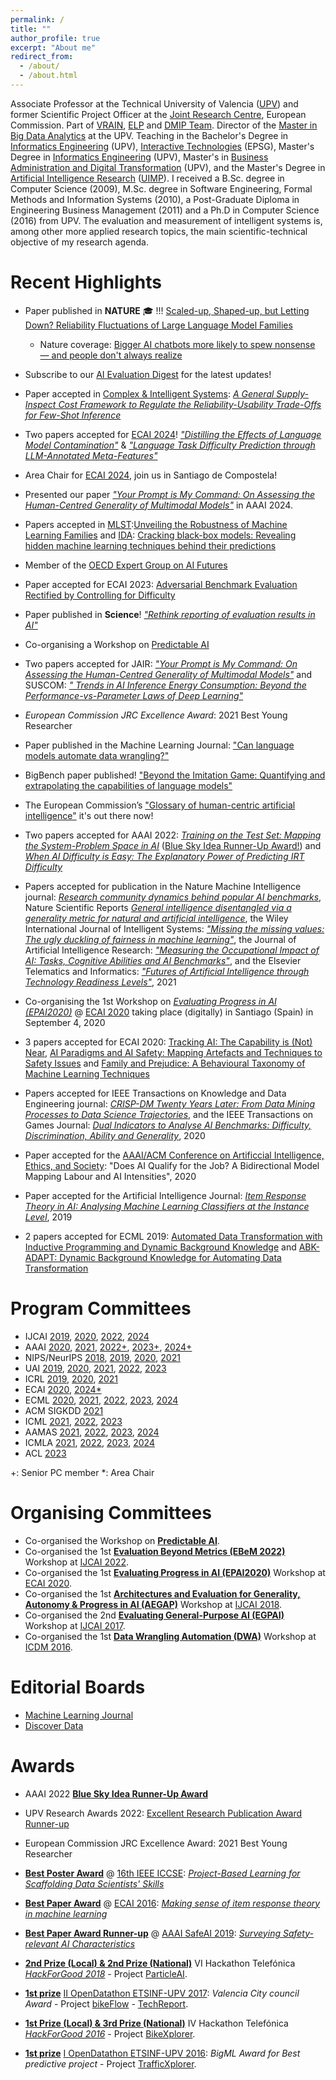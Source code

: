 ```yaml
---
permalink: /
title: ""
author_profile: true
excerpt: "About me"
redirect_from: 
  - /about/
  - /about.html
---
```


Associate Professor at the Technical University of Valencia ([UPV](http://www.upv.es/)) and former Scientific Project Officer at the [Joint Research Centre](https://ec.europa.eu/jrc/en/about/jrc-site/seville), European Commission. Part of [VRAIN](https://vrain.upv.es/),  [ELP](https://elp.webs.upv.es/) and [DMIP Team](https://dmip.webs.upv.es/). Director of the [Master in Big Data Analytics](http://bigdata.inf.upv.es/) at the UPV. Teaching in the Bachelor's Degree in [Informatics Engineering](https://www.upv.es/titulaciones/GII/) (UPV), [Interactive Technologies](https://www.upv.es/titulaciones/GTI/index-en.html) (EPSG), Master's Degree in [Informatics Engineering](http://muiinf.webs.upv.es/) (UPV), Master's in [Business Administration and Digital Transformation](https://www.cegea.upv.es/es/formacion/) (UPV), and the Master's Degree in [Artificial Intelligence Research](https://www.uimp.es/postgrado/estudios/fichaestudio.php?plan=P04C&any=2022-23&lan=es) ([UIMP](http://www.uimp.es/)). I received a B.Sc. degree in Computer Science (2009), M.Sc. degree in Software Engineering, Formal Methods and Information Systems (2010), a Post-Graduate Diploma in Engineering Business Management (2011) and a Ph.D in Computer Science (2016) from UPV. The evaluation and measurement of intelligent systems is, among other more applied research topics, the main scientific-technical objective of my research agenda.

Recent Highlights
======

* Paper published in **NATURE** 🎓 !!!  [Scaled-up, Shaped-up, but Letting Down? Reliability Fluctuations of Large Language Model Families](https://www.nature.com/articles/s41586-024-07930-y)
  * Nature coverage: [Bigger AI chatbots more likely to spew nonsense — and people don't always realize](https://www.nature.com/articles/d41586-024-03137-3)

* Subscribe to our [AI Evaluation Digest](https://aievaluation.substack.com/) for the latest updates!

* Paper accepted in [Complex & Intelligent Systems](https://link.springer.com/journal/40747): [*A General Supply-Inspect Cost Framework to Regulate the Reliability-Usability Trade-Offs for Few-Shot Inference*](https://link.springer.com/article/10.1007/s40747-024-01599-6) 

* Two papers accepted for [ECAI 2024](https://www.ecai2024.eu/)! [*"Distilling the Effects of Language Model Contamination"*](https://www.ecai2024.eu/programme/accepted-papers) & [*"Language Task Difficulty Prediction through LLM-Annotated Meta-Features"*](https://www.ecai2024.eu/programme/accepted-papers)
  
* Area Chair for [ECAI 2024](https://www.ecai2024.eu/),  join us in Santiago de Compostela!

* Presented our paper [*"Your Prompt is My Command: On Assessing the Human-Centred Generality of Multimodal Models"*](https://ojs.aaai.org/index.php/AAAI/article/view/30612) in AAAI 2024.

* Papers accepted in [MLST](https://iopscience.iop.org/journal/2632-2153):[Unveiling the Robustness of Machine Learning Families](https://doi.org/10.1088/2632-2153/ad62ab) and [IDA](https://www.iospress.com/catalog/journals/intelligent-data-analysis): [Cracking black-box models: Revealing hidden machine learning techniques behind their predictions](https://doi.org/10.3233/IDA-230707)

* Member of the [OECD Expert Group on AI Futures](https://oecd.ai/en/network-of-experts/working-group/10847)

* Paper accepted for ECAI 2023:  [Adversarial Benchmark Evaluation Rectified by Controlling for Difficulty](https://ebooks.iospress.nl/doi/10.3233/FAIA230454)

* Paper published in **Science**! [*"Rethink reporting of evaluation results in AI"*](https://doi.org/10.1126/science.adf6369)
 
* Co-organising a Workshop on [Predictable AI](https://www.predictable-ai.org/march2023event)

* Two papers accepted for JAIR: [*"Your Prompt is My Command: On Assessing the Human-Centred Generality of Multimodal Models"*](https://dmip.webs.upv.es/papers/_JAIR2023__Your_Prompt_is_My_Command__PREPRINT.pdf) and SUSCOM: [*" Trends in AI Inference Energy Consumption: Beyond the Performance-vs-Parameter Laws of Deep Learning"*](https://doi.org/10.1016/j.suscom.2023.100857)

* *European Commission JRC Excellence Award*: 2021 Best Young Researcher

* Paper published in the Machine Learning Journal: ["Can language models automate data wrangling?"](https://doi.org/10.1007/s10994-022-06259-9)

* BigBench paper published! ["Beyond the Imitation Game: Quantifying and extrapolating the capabilities of language models"](https://arxiv.org/abs/2206.04615)

* The European Commission’s ["Glossary of human-centric artificial intelligence"](http://dx.doi.org/10.2760/860665) it's out there now!

* Two papers accepted for AAAI 2022: [*Training on the Test Set: Mapping the System-Problem Space in AI*](https://doi.org/10.1609/aaai.v36i11.21487) ([Blue Sky Idea Runner-Up Award!](https://cccblog.org/2022/03/03/blue-sky-at-aaai-2022/)) and [*When AI Difficulty is Easy: The Explanatory Power of Predicting IRT Difficulty*](https://doi.org/10.1609/aaai.v36i7.20739)

* Papers accepted for publication in the Nature Machine Intelligence journal: [*Research community dynamics behind popular AI benchmarks*](https://rdcu.be/ckK8X), Nature Scientific Reports [*General intelligence disentangled via a generality metric for natural and artificial intelligence*](https://www.nature.com/articles/s41598-021-01997-7), the Wiley International Journal of Intelligent Systems: [*"Missing the missing values: The ugly duckling of fairness in machine learning"*](https://doi.org/10.1002/int.22415), the Journal of Artificial Intelligence Research:  [*"Measuring the Occupational Impact of AI: Tasks, Cognitive Abilities and AI Benchmarks"*](https://doi.org/10.1613/jair.1.12647), and the Elsevier Telematics and Informatics: [*"Futures of Artificial Intelligence through Technology Readiness Levels"*](https://doi.org/10.1016/j.tele.2020.101525), 2021

* Co-organising the 1st Workshop on *[Evaluating Progress in AI (EPAI2020)](http://dmip.webs.upv.es/EPAI2020/)*  @ [ECAI 2020](http://ecai2020.eu/) taking place (digitally) in Santiago (Spain) in September 4, 2020

* 3 papers accepted for ECAI 2020:  [Tracking AI: The Capability is (Not) Near](http://ecai2020.eu/papers/1009_paper.pdf),  [AI Paradigms and AI Safety: Mapping Artefacts and Techniques to Safety Issues](https://ecai2020.eu/papers/1364_paper.pdf) and [Family and Prejudice: A Behavioural Taxonomy of Machine Learning Techniques](https://ecai2020.eu/papers/1285_paper.pdf)

* Papers accepted for IEEE Transactions on Knowledge and Data Engineering journal: [*CRISP-DM Twenty Years Later: From Data Mining Processes to Data Science Trajectories*](https://doi.org/10.1109/TKDE.2019.2962680), and the IEEE Transactions on Games Journal: [*Dual Indicators to Analyse AI Benchmarks: Difficulty, Discrimination, Ability and Generality*](https://doi.org/10.1109/TG.2018.2883773), 2020

* Paper accepted for the [AAAI/ACM Conference on Artificcial Intelligence, Ethics, and Society](https://www.aies-conference.com/2020/): "Does AI Qualify for the Job? A Bidirectional Model Mapping Labour and AI Intensities", 2020

* Paper accepted for the Artificial Intelligence Journal: [*Item Response Theory in AI: Analysing Machine Learning Classifiers at the Instance Level*](https://authors.elsevier.com/a/1YWua-c5NdLy), 2019

* 2 papers accepted for ECML 2019:  [Automated Data Transformation with Inductive Programming and Dynamic Background Knowledge](https://doi.org/10.1007/978-3-030-46133-1_44) and [ABK-ADAPT: Dynamic Background Knowledge for Automating Data Transformation](https://doi.org/10.1007/978-3-030-46133-1_45)


Program Committees
======

* IJCAI [2019](https://ijcai19.org/), [2020](https://ijcai20.org/), [2022](https://ijcai-22.org/calls-survey/), [2024](https://ijcai24.org/)		
* AAAI [2020](https://aaai.org/Conferences/AAAI-20/), [2021](https://aaai.org/Conferences/AAAI-21/), [2022+](https://aaai.org/Conferences/AAAI-22/), [2023+](https://aaai.org/Conferences/AAAI-23/), [2024+](https://aaai.org/aaai-conference/)
* NIPS/NeurIPS [2018](https://nips.cc/Conferences/2018), [2019](https://nips.cc/Conferences/2019), [2020](https://nips.cc/Conferences/2020), [2021](https://nips.cc/Conferences/2021)
* UAI [2019](http://auai.org/uai2019/), [2020](http://www.auai.org/uai2020/), [2021](https://www.auai.org/~w-auai/uai2021/), [2022](https://www.auai.org/~w-auai/uai2021/), [2023](https://www.auai.org/uai2023/)
* ICRL [2019](https://iclr.cc/Conferences/2019), [2020](https://iclr.cc/),  [2021](https://iclr.cc/)
* ECAI [2020](http://ecai2020.eu/), [2024*](https://www.ecai2024.eu/)
* ECML [2020](https://ecmlpkdd2020.net/), [2021](https://2021.ecmlpkdd.org/), [2022](https://2022.ecmlpkdd.org/), [2023](https://2023.ecmlpkdd.org/), [2024](https://2024.ecmlpkdd.org/)
* ACM SIGKDD [2021](https://www.kdd.org/kdd2021/)
* ICML [2021](https://icml.cc/), [2022](https://icml.cc/), [2023](https://icml.cc/Conferences/2023)
* AAMAS [2021](https://aamas2021.soton.ac.uk/), [2022](https://aamas2022-conference.auckland.ac.nz/), [2023](https://aamas2023.soton.ac.uk/), [2024](https://www.aamas2024-conference.auckland.ac.nz/)
* ICMLA [2021](https://www.icmla-conference.org/icmla21/), [2022](https://www.icmla-conference.org/icmla22/), [2023](https://www.icmla-conference.org/icmla23/), [2024](https://www.icmla-conference.org/icmla24/)
* ACL [2023](https://2023.aclweb.org/)

+: Senior PC member
*: Area Chair

Organising Committees
======

* Co-organised the Workshop on [**Predictable AI**](https://www.predictable-ai.org/march2023event).
* Co-organised the 1st [**Evaluation Beyond Metrics (EBeM 2022)**](https://sites.google.com/view/ebem2022?pli=1) Workshop at [IJCAI 2022](https://ijcai-22.org/).
* Co-organised the 1st [**Evaluating Progress in AI (EPAI2020)**](http://dmip.webs.upv.es/EPAI2020/) Workshop at [ECAI 2020](http://ecai2020.eu/).
* Co-organised the 1st [**Architectures and Evaluation for Generality, Autonomy & Progress in AI (AEGAP)**](http://cadia.ru.is/workshops/aegap2018/) Workshop at [IJCAI 2018](https://www.ijcai-18.org/).
* Co-organised the 2nd [**Evaluating General-Purpose AI (EGPAI)**](http://dmip.webs.upv.es/EGPAI2017/) Workshop at [IJCAI 2017](https://ijcai-17.org/).
* Co-organised the 1st [**Data Wrangling Automation (DWA)**](http://dmip.webs.upv.es/DWA2016/) Workshop at [ICDM 2016](https://icdm2016.eurecat.cat/).

Editorial Boards
======

* [Machine Learning Journal](https://link.springer.com/journal/10994)
* [Discover Data](https://link.springer.com/journal/44248/editors)

Awards
======

* AAAI 2022 [**Blue Sky Idea Runner-Up Award**](https://cccblog.org/2022/03/03/blue-sky-at-aaai-2022/)

* UPV Research Awards 2022: [Excellent Research Publication Award Runner-up](https://www.upv.es/entidades/VINV/menu_urlc.html?/entidades/VINV/info/U0922148.pdf)

* European Commission JRC Excellence Award: 2021 Best Young Researcher

* [**Best Poster Award**]() @ [16th IEEE ICCSE](http://ieee-iccse.org/): [*Project-Based Learning for Scaffolding Data Scientists' Skills*](https://ieeexplore.ieee.org/document/9569289)

* [**Best Paper Award**]() @ [ECAI 2016](http://www.ecai2016.org): [*Making sense of item response theory in machine learning*](http://ebooks.iospress.com/volumearticle/44867)

* [**Best Paper Award Runner-up**](https://www.cser.ac.uk/news/safeai-workshop/) @ [AAAI SafeAI 2019](https://safeai.webs.upv.es/): [*Surveying Safety-relevant AI Characteristics*](http://ceur-ws.org/Vol-2301/paper_22.pdf)


* <a href="http://www.upv.es/noticias-upv/noticia-10040-hackforgood-gl-es.html"><b>2nd Prize (Local) & 2nd Prize (National)</b></a> VI Hackathon Telef&oacute;nica <em><a href="http://hackforgood.net/">HackForGood 2018</a></em> - Project <a href="http://users.dsic.upv.es/~flip/particleAI/">ParticleAI</a>.

* <a href="http://noticias.inf.upv.es/?p=7962"><b>1st prize</b></a> <a href="http://dataupv.webs.upv.es/ii-opendatathon-etsinf-upv/">II OpenDatathon ETSINF-UPV 2017</a>: <em>Valencia City council Award</em> - Project <a href="http://safe-tools.dsic.upv.es/bikeflow/"> bikeFlow</a> - <a href="./papers/fmartinez_BikeFlow_TR.pdf">TechReport</a>.

* <a href="http://hackforgood.net/el-resumen-de-hackforgood-2016/"><b>1st Prize (Local) & 3rd Prize (National)</b></a> IV Hackathon Telef&oacute;nica <em><a href="http://hackforgood.net/">HackForGood 2016</a></em> - Project <a href="http://users.dsic.upv.es/~flip/bikeXplorer/">BikeXplorer</a>.					

* <a href="http://noticias.inf.upv.es/?p=7962"><b>1st prize</b></a> <a href="http://dataupv.webs.upv.es/i-opendatathon-etsinf-upv/">I OpenDatathon ETSINF-UPV 2016</a>: <em>BigML Award for Best predictive project</em> - Project <a href="http://users.dsic.upv.es/~flip/trafico/">TrafficXplorer</a>.

